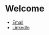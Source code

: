 # Welcome

- [Email](charles.zhao5461@gmail.com)
- [LinkedIn](https://www.linkedin.com/in/charleszhao1645/)
